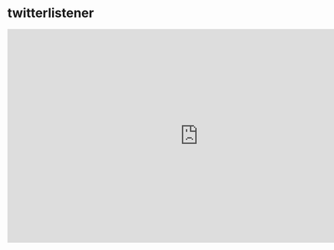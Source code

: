 # twitterlistener
<iframe width="854" height="480" src="https://www.columbia.edu/~swc2124/assets/parser.mp4" frameborder="0" allowfullscreen></iframe>
